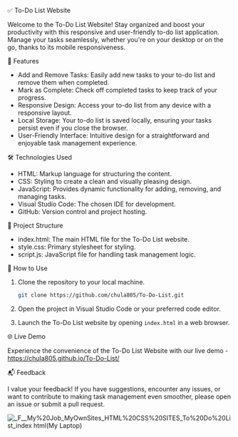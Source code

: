 ✅ To-Do List Website

Welcome to the To-Do List Website! Stay organized and boost your productivity with this responsive and user-friendly to-do list application. Manage your tasks seamlessly, whether you're on your desktop or on the go, thanks to its mobile responsiveness.

🚀 Features

- Add and Remove Tasks: Easily add new tasks to your to-do list and remove them when completed.
- Mark as Complete: Check off completed tasks to keep track of your progress.
- Responsive Design: Access your to-do list from any device with a responsive layout.
- Local Storage: Your to-do list is saved locally, ensuring your tasks persist even if you close the browser.
- User-Friendly Interface: Intuitive design for a straightforward and enjoyable task management experience.

🛠️ Technologies Used

- HTML: Markup language for structuring the content.
- CSS: Styling to create a clean and visually pleasing design.
- JavaScript: Provides dynamic functionality for adding, removing, and managing tasks.
- Visual Studio Code: The chosen IDE for development.
- GitHub: Version control and project hosting.

📂 Project Structure

- index.html: The main HTML file for the To-Do List website.
- style.css: Primary stylesheet for styling.
- script.js: JavaScript file for handling task management logic.

🚧 How to Use

1. Clone the repository to your local machine.
   ```bash
   git clone https://github.com/chula805/To-Do-List.git
   ```

2. Open the project in Visual Studio Code or your preferred code editor.

3. Launch the To-Do List website by opening `index.html` in a web browser.

🌐 Live Demo

Experience the convenience of the To-Do List Website with our live demo - https://chula805.github.io/To-Do-List/

📬 Feedback

I value your feedback! If you have suggestions, encounter any issues, or want to contribute to making task management even smoother, please open an issue or submit a pull request.

![_F__My%20Job_MyOwnSites_HTML%20CSS%20SITES_To%20Do%20List_index html(My Laptop)](https://github.com/chula805/To-Do-List/assets/121760253/0f0459b0-ab1e-494b-8c20-5473e96f52fa)
